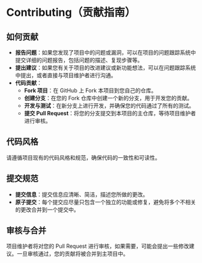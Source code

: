 # Contributing（贡献指南）
## 如何贡献
- **报告问题**：如果您发现了项目中的问题或漏洞，可以在项目的问题跟踪系统中提交详细的问题报告，包括问题的描述、复现步骤等。
- **提出建议**：如果您有关于项目的改进建议或新功能想法，可以在问题跟踪系统中提出，或者直接与项目维护者进行沟通。
- **代码贡献**：
    - **Fork 项目**：在 GitHub 上 Fork 本项目到您自己的仓库。
    - **创建分支**：在您的 Fork 仓库中创建一个新的分支，用于开发您的贡献。
    - **开发与测试**：在新分支上进行开发，并确保您的代码通过了所有的测试。
    - **提交 Pull Request**：将您的分支提交到本项目的主仓库，等待项目维护者进行审核。

## 代码风格
请遵循项目现有的代码风格和规范，确保代码的一致性和可读性。

## 提交规范
- **提交信息**：提交信息应清晰、简洁，描述您所做的更改。
- **原子提交**：每个提交应尽量只包含一个独立的功能或修复，避免将多个不相关的更改合并到一个提交中。

## 审核与合并
项目维护者将对您的 Pull Request 进行审核，如果需要，可能会提出一些修改建议。一旦审核通过，您的贡献将被合并到主项目中。
